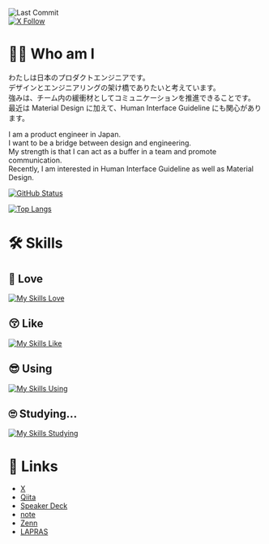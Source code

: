 ![Last Commit](https://img.shields.io/github/last-commit/Kaito-Dogi/Kaito-Dogi)  
[![X Follow](https://img.shields.io/twitter/follow/Kaito_Dogi?style=social)](https://twitter.com/Kaito_Dogi)

# 🙋‍♂️ Who am I

わたしは日本のプロダクトエンジニアです。<br>
デザインとエンジニアリングの架け橋でありたいと考えています。<br>
強みは、チーム内の緩衝材としてコミュニケーションを推進できることです。<br>
最近は Material Design に加えて、Human Interface Guideline にも関心があります。

I am a product engineer in Japan.<br>
I want to be a bridge between design and engineering.<br>
My strength is that I can act as a buffer in a team and promote communication.<br>
Recently, I am interested in Human Interface Guideline as well as Material Design.

[![GitHub Status](https://github-readme-stats.vercel.app/api?username=Kaito-Dogi&count_private=true&show_icons=true&include_all_commits=true&theme=dracula)](https://github.com/anuraghazra/github-readme-stats)

[![Top Langs](https://github-readme-stats.vercel.app/api/top-langs/?username=Kaito-Dogi&layout=compact&langs_count=5&theme=dracula)](https://github.com/anuraghazra/github-readme-stats)

# 🛠️ Skills

## 🥰 Love

[![My Skills Love](https://skillicons.dev/icons?i=androidstudio,kotlin,figma)](https://skillicons.dev)

## 😚 Like

[![My Skills Like](https://skillicons.dev/icons?i=github,git,firebase,react,redux,p5js,threejs)](https://skillicons.dev)

## 😎 Using

[![My Skills Using](https://skillicons.dev/icons?i=gradle,supabase,postgres,ts,js,html,css,nextjs)](https://skillicons.dev)

## 🙄 Studying...

[![My Skills Studying](https://skillicons.dev/icons?i=swift,flutter,ktor,go,docker,aws,gcp,cloudflare,spring,gherkin,remix,nestjs,prisma,graphql)](https://skillicons.dev)

# 🔗 Links

- [X](https://twitter.com/Kaito_Dogi)
- [Qiita](https://qiita.com/Kaito-Dogi)
- [Speaker Deck](https://speakerdeck.com/kaito_dogi)
- [note](https://note.com/kaito_dogi)
- [Zenn](https://zenn.dev/doggy)
- [LAPRAS](https://lapras.com/public/kaito-dogi)
